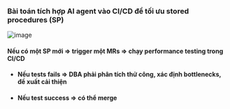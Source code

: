 ### Bài toán tích hợp AI agent vào CI/CD để tối ưu stored procedures (SP)
![image](https://github.com/user-attachments/assets/ddfb1d3c-62a9-4498-8b4a-402780912c93)

#### Nếu có một SP mới => trigger một MRs => chạy performance testing trong CI/CD
- #### Nếu tests fails => DBA phải phân tích thử công, xác định bottlenecks, đề xuất cải thiện
- #### Nếu test success => có thể merge 
